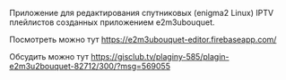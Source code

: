 Приложение для редактирования спутниковых (enigma2 Linux) IPTV плейлистов созданных приложением e2m3ubouquet.

Посмотреть можно тут https://e2m3ubouquet-editor.firebaseapp.com/

Обсудить можно тут https://gisclub.tv/plaginy-585/plagin-e2m3u2bouquet-82712/300/?msg=569055
